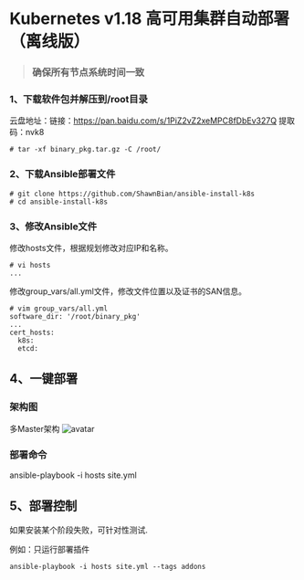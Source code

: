 # Kubernetes v1.18 高可用集群自动部署（离线版）
>### 确保所有节点系统时间一致
### 1、下载软件包并解压到/root目录

云盘地址：链接：https://pan.baidu.com/s/1PiZ2vZ2xeMPC8fDbEv327Q  提取码：nvk8 
```
# tar -xf binary_pkg.tar.gz -C /root/
```

### 2、下载Ansible部署文件

```
# git clone https://github.com/ShawnBian/ansible-install-k8s
# cd ansible-install-k8s
```

### 3、修改Ansible文件

修改hosts文件，根据规划修改对应IP和名称。

```
# vi hosts
...
```
修改group_vars/all.yml文件，修改文件位置以及证书的SAN信息。

```
# vim group_vars/all.yml
software_dir: '/root/binary_pkg'
...
cert_hosts:
  k8s:
  etcd:
```
## 4、一键部署
### 架构图
多Master架构
![avatar](https://github.com/ShawnBian/ansible-install-k8s/blob/master/multi-master.jpg)
### 部署命令

ansible-playbook -i hosts site.yml

## 5、部署控制
如果安装某个阶段失败，可针对性测试.

例如：只运行部署插件
```
ansible-playbook -i hosts site.yml --tags addons
```
